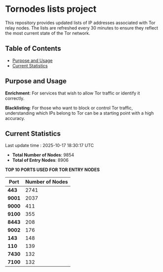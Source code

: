 # Tornodes lists project

This repository provides updated lists of IP addresses associated with Tor relay nodes. The lists are refreshed every 30 minutes to ensure they reflect the most current state of the Tor network.

## Table of Contents

- [Purpose and Usage](#purpose-and-usage)
- [Current Statistics](#current-statistics)


## Purpose and Usage

**Enrichment**: For services that wish to allow Tor traffic or identify it correctly.

**Blacklisting**: For those who want to block or control Tor traffic, understanding which IPs belong to Tor can be a starting point with a high accuracy.

## Current Statistics

Last update time : 2025-10-17 18:30:17 UTC

- **Total Number of Nodes**: 9854
- **Total of Entry Nodes**: 8906

**TOP 10 PORTS USED FOR TOR ENTRY NODES**

| **Port** | **Number of Nodes** |
|------|-----------------|
| **443**   | 2741  |
| **9001**   | 2037  |
| **9000**   | 411  |
| **9100**   | 355  |
| **8443**   | 208  |
| **9002**   | 176  |
| **143**   | 148  |
| **110**   | 139  |
| **7430**   | 132  |
| **7100**   | 132  |

